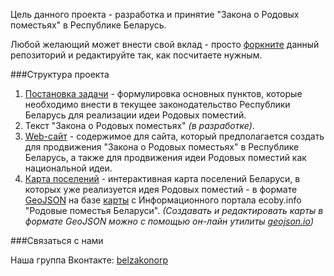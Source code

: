 Цель данного проекта - разработка и принятие "Закона о Родовых поместьях" в Республике Беларусь.
 
Любой желающий может внести свой вклад - просто [форкните](https://ru.wikipedia.org/wiki/%D0%A4%D0%BE%D1%80%D0%BA) данный репозиторий и редактируйте так, как посчитаете нужным.

###Структура проекта

1. [Постановка задачи](postanovka-zadachi.md) - формулировка основных пунктов, которые необходимо внести в текущее законодательство Республики Беларусь для реализации идеи Родовых поместий.
2. Текст "Закона о Родовых поместьях" *(в разработке)*.
3. [Web-сайт](/website) - содержимое для сайта, который предполагается создать для продвижения "Закона о Родовых поместьях" в Республике Беларусь, а также для продвижения идеи Родовых поместий как национальной идеи.
4. [Карта поселений](poselenia-rb.geojson) - интерактивная карта поселений Беларуси, в которых уже реализуется идея Родовых поместий - в формате [GeoJSON](https://en.wikipedia.org/wiki/GeoJSON) на базе [карты](http://ecoby.info/poselenies) с Информационного портала ecoby.info "Родовые поместья Беларуси". *(Создавать и редактировать карты в формате GeoJSON можно с помощью он-лайн утилиты [geojson.io](http://geojson.io))*

###Связаться с нами

Наша группа Вконтакте: [belzakonorp](http://vk.com/belzakonorp)
